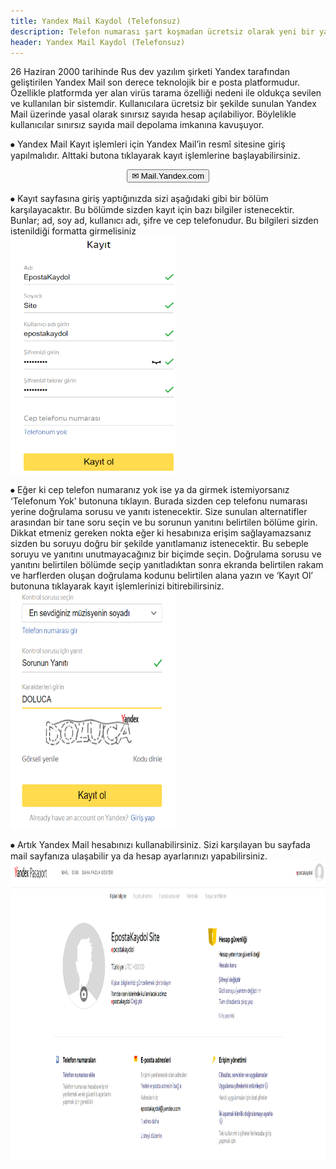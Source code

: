 ```yaml
---
title: Yandex Mail Kaydol (Telefonsuz)
description: Telefon numarası şart koşmadan ücretsiz olarak yeni bir yandex mail hesabı açmayı öğrenmek için sitemize bekleriz.
header: Yandex Mail Kaydol (Telefonsuz)
---
```

26 Haziran 2000 tarihinde Rus dev yazılım şirketi Yandex tarafından geliştirilen Yandex Mail son derece teknolojik bir e posta platformudur. Özellikle platformda yer alan virüs tarama özelliği nedeni ile oldukça sevilen ve kullanılan bir sistemdir. Kullanıcılara ücretsiz bir şekilde sunulan Yandex Mail üzerinde yasal olarak sınırsız sayıda hesap açılabiliyor. Böylelikle kullanıcılar sınırsız sayıda mail depolama imkanına kavuşuyor. 

⦁	Yandex Mail Kayıt işlemleri için Yandex Mail’in resmî sitesine giriş yapılmalıdır. Alttaki butona tıklayarak kayıt işlemlerine başlayabilirsiniz.<br>
<center><a href="https://goo.gl/QbjxH7" rel="nofollow" target="_blank"><button class="btn btn-primary2">✉ Mail.Yandex.com</button></a></center><br>
⦁	Kayıt sayfasına giriş yaptığınızda sizi aşağıdaki gibi bir bölüm karşılayacaktır. Bu bölümde sizden kayıt için bazı bilgiler istenecektir. Bunlar; ad, soy ad, kullanıcı adı, şifre ve cep telefonudur. Bu bilgileri sizden istenildiği formatta girmelisiniz
<br><img width="265" height="380" title="gmail açılış ekranı" src="/img/yandex1.png">

⦁	Eğer ki cep telefon numaranız yok ise ya da girmek istemiyorsanız ‘Telefonum Yok’ butonuna tıklayın. Burada sizden cep telefonu numarası yerine doğrulama sorusu ve yanıtı istenecektir. Size sunulan alternatifler arasından bir tane soru seçin ve bu sorunun yanıtını belirtilen bölüme girin. Dikkat etmeniz gereken nokta eğer ki hesabınıza erişim sağlayamazsanız sizden bu soruyu doğru bir şekilde yanıtlamanız istenecektir. Bu sebeple soruyu ve yanıtını unutmayacağınız bir biçimde seçin.  Doğrulama sorusu ve yanıtını belirtilen bölümde seçip yanıtladıktan sonra ekranda belirtilen rakam ve harflerden oluşan doğrulama kodunu belirtilen alana yazın ve ‘Kayıt Ol’ butonuna tıklayarak kayıt işlemlerinizi bitirebilirsiniz.
<br><img width="265" height="380" title="gmail açılış ekranı" src="/img/yandex2.png">

⦁	Artık Yandex Mail hesabınızı kullanabilirsiniz. Sizi karşılayan bu sayfada mail sayfanıza ulaşabilir ya da hesap ayarlarınızı yapabilirsiniz.
<br><img width="685" height="480" title="gmail açılış ekranı" src="/img/yandex3.png">
